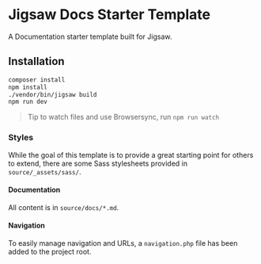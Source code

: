 # Jigsaw Docs Starter Template

A Documentation starter template built for Jigsaw.

## Installation
```bash
composer install
npm install
./vendor/bin/jigsaw build
npm run dev
```

> Tip to watch files and use Browsersync, run `npm run watch`

### Styles
While the goal of this template is to provide a great starting point for others to extend, there are some Sass stylesheets provided in `source/_assets/sass/`. 

#### Documentation
All content is in `source/docs/*.md`. 

#### Navigation
To easily manage navigation and URLs, a `navigation.php` file has been added to the project root. 
